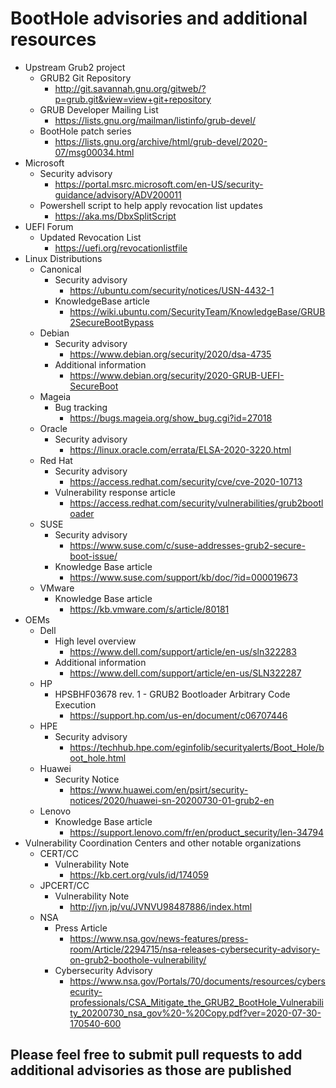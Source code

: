# BootHole advisories and additional resources

- Upstream Grub2 project
	- GRUB2 Git Repository
		- http://git.savannah.gnu.org/gitweb/?p=grub.git&view=view+git+repository
	- GRUB Developer Mailing List
		- https://lists.gnu.org/mailman/listinfo/grub-devel/
	- BootHole patch series
		- https://lists.gnu.org/archive/html/grub-devel/2020-07/msg00034.html
- Microsoft
	- Security advisory
		- https://portal.msrc.microsoft.com/en-US/security-guidance/advisory/ADV200011
	- Powershell script to help apply revocation list updates
		- https://aka.ms/DbxSplitScript
- UEFI Forum
	- Updated Revocation List
		- https://uefi.org/revocationlistfile
- Linux Distributions
	- Canonical
		- Security advisory
			- https://ubuntu.com/security/notices/USN-4432-1 
		- KnowledgeBase article
			- https://wiki.ubuntu.com/SecurityTeam/KnowledgeBase/GRUB2SecureBootBypass
	- Debian
		- Security advisory
			- https://www.debian.org/security/2020/dsa-4735
		- Additional information
			- https://www.debian.org/security/2020-GRUB-UEFI-SecureBoot 
	- Mageia
		- Bug tracking
			- https://bugs.mageia.org/show_bug.cgi?id=27018
	- Oracle
		- Security advisory
			- https://linux.oracle.com/errata/ELSA-2020-3220.html
	- Red Hat
		- Security advisory
			- https://access.redhat.com/security/cve/cve-2020-10713
		- Vulnerability response article
			- https://access.redhat.com/security/vulnerabilities/grub2bootloader
	- SUSE
		- Security advisory
			- https://www.suse.com/c/suse-addresses-grub2-secure-boot-issue/
		- Knowledge Base article
			- https://www.suse.com/support/kb/doc/?id=000019673
	- VMware
		- Knowledge Base article
			- https://kb.vmware.com/s/article/80181
- OEMs
	- Dell
		- High level overview
			- https://www.dell.com/support/article/en-us/sln322283
		- Additional information
			- https://www.dell.com/support/article/en-us/SLN322287
	- HP
		- HPSBHF03678 rev. 1 - GRUB2 Bootloader Arbitrary Code Execution
			- https://support.hp.com/us-en/document/c06707446
	- HPE
		- Security advisory
			- https://techhub.hpe.com/eginfolib/securityalerts/Boot_Hole/boot_hole.html
	- Huawei
		- Security Notice
			- https://www.huawei.com/en/psirt/security-notices/2020/huawei-sn-20200730-01-grub2-en
	- Lenovo
		- Knowledge Base article
			- https://support.lenovo.com/fr/en/product_security/len-34794
- Vulnerability Coordination Centers and other notable organizations
	- CERT/CC
		- Vulnerability Note
			- https://kb.cert.org/vuls/id/174059
	- JPCERT/CC
		- Vulnerability Note
			- http://jvn.jp/vu/JVNVU98487886/index.html
	- NSA
		- Press Article
			- https://www.nsa.gov/news-features/press-room/Article/2294715/nsa-releases-cybersecurity-advisory-on-grub2-boothole-vulnerability/
		- Cybersecurity Advisory
			- https://www.nsa.gov/Portals/70/documents/resources/cybersecurity-professionals/CSA_Mitigate_the_GRUB2_BootHole_Vulnerability_20200730_nsa_gov%20-%20Copy.pdf?ver=2020-07-30-170540-600

## Please feel free to submit pull requests to add additional advisories as those are published
